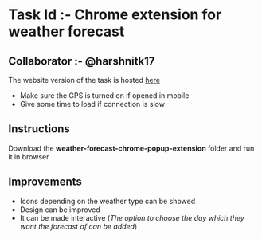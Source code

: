 Task Id :-  Chrome extension for weather forecast
=================================================
Collaborator :- @harshnitk17
----------------------------
The website version of the task is hosted [here](https://weather-forecast-chrome-extension.glitch.me)  
* Make sure the GPS is turned on if opened in mobile  
* Give some time to load if connection is slow  

## Instructions  
Download the **weather-forecast-chrome-popup-extension** folder and run it in browser  

## Improvements
* Icons depending on the weather type can be showed  
* Design can be improved  
* It can be made interactive (*The option to choose the day which they want the forecast of can be added*)
